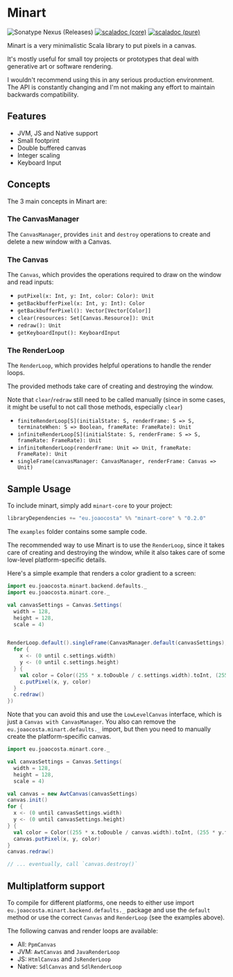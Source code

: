 # Minart

![Sonatype Nexus (Releases)](https://img.shields.io/nexus/r/eu.joaocosta/minart-core_2.13?server=https%3A%2F%2Foss.sonatype.org)
 [![scaladoc (core)](https://javadoc.io/badge2/eu.joaocosta/minart-core_2.13/scaladoc%20%28core%29.svg)](https://javadoc.io/doc/eu.joaocosta/minart-core_2.13) 
 [![scaladoc (pure)](https://javadoc.io/badge2/eu.joaocosta/minart-pure_2.13/scaladoc%20%28pure%29.svg)](https://javadoc.io/doc/eu.joaocosta/minart-pure_2.13) 

Minart is a very minimalistic Scala library to put pixels in a canvas.

It's mostly useful for small toy projects or prototypes that deal with
generative art or software rendering.

I wouldn't recommend using this in any serious production environment.
The API is constantly changing and I'm not making any effort to maintain backwards compatibility.

## Features

* JVM, JS and Native support
* Small footprint
* Double buffered canvas
* Integer scaling
* Keyboard Input

## Concepts

The 3 main concepts in Minart are:

### The CanvasManager

The `CanvasManager`, provides `init` and `destroy` operations to create
and delete a new window with a Canvas.

### The Canvas

The `Canvas`, which provides the operations required to draw on the window and read inputs:
* `putPixel(x: Int, y: Int, color: Color): Unit`
* `getBackbufferPixel(x: Int, y: Int): Color`
* `getBackbufferPixel(): Vector[Vector[Color]]`
* `clear(resources: Set[Canvas.Resource]): Unit`
* `redraw(): Unit`
* `getKeyboardInput(): KeyboardInput`

### The RenderLoop

The `RenderLoop`, which provides helpful operations to handle the render loops.

The provided methods take care of creating and destroying the window.

Note that `clear`/`redraw` still need to be called manually (since in some cases, it might be useful to not call those methods, especially `clear`)

* `finiteRenderLoop[S](initialState: S, renderFrame: S => S, terminateWhen: S => Boolean, frameRate: FrameRate): Unit`
* `infiniteRenderLoop[S](initialState: S, renderFrame: S => S, frameRate: FrameRate): Unit`
* `infiniteRenderLoop(renderFrame: Unit => Unit, frameRate: FrameRate): Unit`
* `singleFrame(canvasManager: CanvasManager, renderFrame: Canvas => Unit)`

## Sample Usage

To include minart, simply add `minart-core` to your project:

```scala
libraryDependencies += "eu.joaocosta" %% "minart-core" % "0.2.0"
```

The `examples` folder contains some sample code.

The recommended way to use Minart is to use the `RenderLoop`,
since it takes care of creating and destroying the window,
while it also takes care of some low-level platform-specific details.

Here's a simple example that renders a color gradient to a screen:

```scala
import eu.joaocosta.minart.backend.defaults._
import eu.joaocosta.minart.core._

val canvasSettings = Canvas.Settings(
  width = 128,
  height = 128,
  scale = 4)


RenderLoop.default().singleFrame(CanvasManager.default(canvasSettings), c => {
  for {
    x <- (0 until c.settings.width)
    y <- (0 until c.settings.height)
  } {
    val color = Color((255 * x.toDouble / c.settings.width).toInt, (255 * y.toDouble / c.settings.height).toInt, 255)
    c.putPixel(x, y, color)
  }
  c.redraw()
})
```

Note that you can avoid this and use the `LowLevelCanvas` interface,
which is just a `Canvas with CanvasManager`.
You also can remove the `eu.joaocosta.minart.defaults._` import,
but then you need to manually create the platform-specific canvas.

```scala
import eu.joaocosta.minart.core._

val canvasSettings = Canvas.Settings(
  width = 128,
  height = 128,
  scale = 4)

val canvas = new AwtCanvas(canvasSettings)
canvas.init()
for {
  x <- (0 until canvasSettings.width)
  y <- (0 until canvasSettings.height)
} {
  val color = Color((255 * x.toDouble / canvas.width).toInt, (255 * y.toDouble / canvas.height).toInt, 255)
  canvas.putPixel(x, y, color)
}
canvas.redraw()

// ... eventually, call `canvas.destroy()`
```

## Multiplatform support

To compile for different platforms, one needs to either use import `eu.joaocosta.minart.backend.defaults._`
package and use the `default` method or use the correct `Canvas` and `RenderLoop` (see the examples above).

The following canvas and render loops are available:
* All: `PpmCanvas`
* JVM: `AwtCanvas` and `JavaRenderLoop`
* JS: `HtmlCanvas` and `JsRenderLoop`
* Native: `SdlCanvas` and `SdlRenderLoop`
